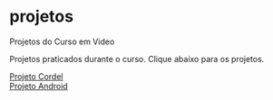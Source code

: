# projetos
 Projetos do Curso em Video

Projetos praticados durante o curso. 
Clique abaixo para os projetos.


<a href="https://hugovini.github.io/projetos/projeto-cordel/" target="_blank">Projeto Cordel</a> <br>
<a href="https://hugovini.github.io/projetos/android-cguana/" target="_blank">Projeto Android</a>
